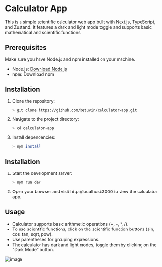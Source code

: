 # Calculator App

This is a simple scientific calculator web app built with Next.js, TypeScript, and Zustand. It features a dark and light mode toggle and supports basic mathematical and scientific functions.

## Prerequisites

Make sure you have Node.js and npm installed on your machine.

- Node.js: [Download Node.js](https://nodejs.org/)
- npm: [Download npm](https://www.npmjs.com/get-npm)

## Installation

1. Clone the repository:
   ```bash
   > git clone https://github.com/ketuvin/calculator-app.git
2. Navigate to the project directory:
   ```bash
   > cd calculator-app
3. Install dependencies:
   ```bash
   > npm install
## Installation

1. Start the development server:
   ```bash
   > npm run dev
2. Open your browser and visit http://localhost:3000 to view the calculator app.

## Usage

- Calculator supports basic arithmetic operations (+, -, *, /).
- To use scientific functions, click on the scientific function buttons (sin, cos, tan, sqrt, pow).
- Use parentheses for grouping expressions.
- The calculator has dark and light modes, toggle them by clicking on the "Dark Mode" button.

![image](https://github.com/ketuvin/calculator-app/assets/33052653/bcf9359a-8f02-42bf-984e-88c34b553752)

